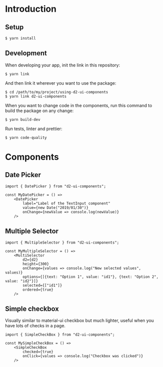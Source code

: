 # Introduction

## Setup

```
$ yarn install
```

## Development

When developing your app, init the link in this repository:

```
$ yarn link
```

And then link it wherever you want to use the package:

```
$ cd /path/to/my/project/using-d2-ui-components
$ yarn link d2-ui-components
```

When you want to change code in the components, run this command to build the package on any change:

```
$ yarn build-dev
```

Run tests, linter and prettier:

```
$ yarn code-quality
```

# Components

## Date Picker

```
import { DatePicker } from "d2-ui-components";

const MyDatePicker = () =>
    <DatePicker
        label="Label of the TextInput component"
        value={new Date("2019/01/30")}
        onChange={newValue => console.log(newValue)}
    />
```

## Multiple Selector

```
import { MultipleSelector } from "d2-ui-components";

const MyMultipleSelector = () =>
    <MultiSelector
        d2={d2}
        height={300}
        onChange={values => console.log("New selected values", values)}
        options={[{text: "Option 1", value: "id1"}, {text: "Option 2", value: "id2"}]}
        selected={["id1"]}
        ordered={true}
    />
```

## Simple checkbox

Visually similar to material-ui checkbox but much lighter, useful when you have lots of checks in a page.


```
import { SimpleCheckBox } from "d2-ui-components";

const MySimpleCheckBox = () =>
    <SimpleCheckBox
        checked={true}
        onClick={values => console.log("Checkbox was clicked")}
    />
```
